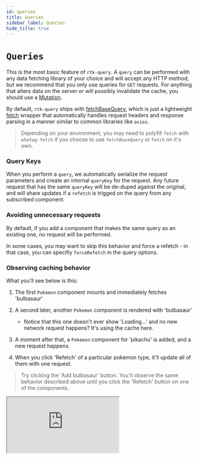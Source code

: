 ```yaml
---
id: queries
title: Queries
sidebar_label: Queries
hide_title: true
---
```


# `Queries`

This is the most basic feature of `rtk-query`. A `query` can be performed with any data fetching library of your choice and will accept any HTTP method, but we recommend that you only use queries for `GET` requests. For anything that alters data on the server or will possibly invalidate the cache, you should use a [Mutation](./mutations).

By default, `rtk-query` ships with [fetchBaseQuery](../api/fetchBaseQuery), which is just a lightweight [fetch](https://developer.mozilla.org/en-US/docs/Web/API/Fetch_API) wrapper that automatically handles request headers and response parsing in a manner similar to common libraries like `axios`.

> Depending on your environment, you may need to polyfill `fetch` with `whatwg-fetch` if you choose to use `fetchBaseQuery` or `fetch` on it's own.

### Query Keys

When you perform a `query`, we automatically serialize the request parameters and create an internal `queryKey` for the request. Any future request that has the same `queryKey` will be de-duped against the original, and will share updates if a `refetch` is trigged on the query from any subscribed component.

### Avoiding unnecessary requests

By default, if you add a component that makes the same query as an existing one, no request will be performed.

In some cases, you may want to skip this behavior and force a refetch - in that case, you can specifiy `forceRefetch` in the query options.

### Observing caching behavior

What you'll see below is this:

1. The first `Pokemon` component mounts and immediately fetches 'bulbasaur'
2. A second later, another `Pokemon` component is rendered with 'bulbasaur'

   - Notice that this one doesn't ever show 'Loading...' and no new network request happens? It's using the cache here.

3. A moment after that, a `Pokemon` component for 'pikachu' is added, and a new request happens.
4. When you click 'Refetch' of a particular pokemon type, it'll update all of them with one request.

> Try clicking the 'Add bulbasaur' button. You'll observe the same behavior described above until you click the 'Refetch' button on one of the components.

<iframe src="https://codesandbox.io/embed/concepts-queries-deduping-caching-5qy3n?fontsize=14&hidenavigation=1&theme=dark"
     style={{ width: '100%', height: '800px', border: 0, borderRadius: '4px', overflow: 'hidden' }}
     title="rtk-query-react-hooks-example"
     allow="geolocation; microphone; camera; midi; vr; accelerometer; gyroscope; payment; ambient-light-sensor; encrypted-media; usb" 
     sandbox="allow-modals allow-forms allow-popups allow-scripts allow-same-origin"
></iframe>

